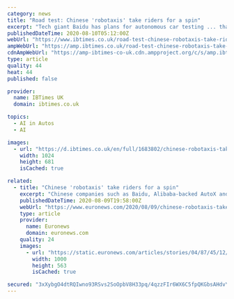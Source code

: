 ```yaml
---
category: news
title: "Road test: Chinese 'robotaxis' take riders for a spin"
excerpt: "Tech giant Baidu has plans for autonomous car testing ... that the ride-hailing giant aims to operate more than a million self-driving cars by 2030. \"What we are trying to solve is the last ..."
publishedDateTime: 2020-08-10T05:12:00Z
webUrl: "https://www.ibtimes.co.uk/road-test-chinese-robotaxis-take-riders-spin-1681770"
ampWebUrl: "https://amp.ibtimes.co.uk/road-test-chinese-robotaxis-take-riders-spin-1681770"
cdnAmpWebUrl: "https://amp-ibtimes-co-uk.cdn.ampproject.org/c/s/amp.ibtimes.co.uk/road-test-chinese-robotaxis-take-riders-spin-1681770"
type: article
quality: 44
heat: 44
published: false

provider:
  name: IBTimes UK
  domain: ibtimes.co.uk

topics:
  - AI in Autos
  - AI

images:
  - url: "https://d.ibtimes.co.uk/en/full/1683802/chinese-robotaxis-take-riders-spin.jpg"
    width: 1024
    height: 681
    isCached: true

related:
  - title: "Chinese 'robotaxis' take riders for a spin"
    excerpt: "Chinese companies such as Baidu, Alibaba-backed AutoX and ride ... Chinese consumers were lining up for a spin in DiDi Chuxing's self-driving taxis at a Shanghai pilot project launched in June."
    publishedDateTime: 2020-08-09T19:58:00Z
    webUrl: "https://www.euronews.com/2020/08/09/chinese-robotaxis-take-riders-for-a-spin"
    type: article
    provider:
      name: Euronews
      domain: euronews.com
    quality: 24
    images:
      - url: "https://static.euronews.com/articles/stories/04/87/45/12/1000x563_cmsv2_99512ff6-54ab-5902-b17f-9ff5f127ed64-4874512.jpg"
        width: 1000
        height: 563
        isCached: true

secured: "3xXybgO4dtRQIwno93RSvs2SoOpbV8H33pq/4qzzFIr6WX6C5fpQKGbsAHdvYQqt0Y0LEDcDcDFbOZi1QKEy+GTIuTSuOg2CVHeX8VRBNcy92wZta0017bxDo1HjP/eG1D1/THXZ9Fz5EG75EerBVmNgG8gz/zbawn2YcqywSTXPsjwCtAqVPdx1gxq+VUw5n/ZxIDkwryVy78kcQ7C3Mez8FKM3cX9j4ja8JnvuOiefRaYXOKqN5VSwFI6uwia1UIm3XKlbrCX23FSVc0WdpVMxbReOTUbmvAhW34C/8nD8OZG55c7jxpfuONG/olzVyMPyL2VC3FprZtFGyYAuzg==;/iE5F3VcgrlI5ha0mU4JIg=="
---
```


